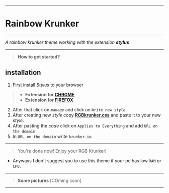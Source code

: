 __________
# Rainbow Krunker
__________

*A rainbow krunker theme working with the extension **stylus***
__________
>**How to get started?**
## installation
1. First install *Stylus* to your browser
>- **Extension for [CHROME](https://chrome.google.com/webstore/detail/stylus/clngdbkpkpeebahjckkjfobafhncgmne?hl=en)** 
>- **Extension for [FIREFOX](https://addons.mozilla.org/en-US/firefox/addon/styl-us/)** 
2. After that click on *`manage`* and click on *`Write new style`*.
3. After creating new *style* copy **[RGBkrunker.css](https://raw.githubusercontent.com/FIMARx/RainbowKrunker/main/RGBkrunker.css)** and paste it to your new *style*.
4. After pasting the *code* click on `Applies to Everything` and add `URL on the domain`.
5. In `URL on the domain` write `krunker.io`.
__________
> You're done now! Enjoy your RGB Krunker!
- Anyways I don't suggest you to use this theme if your pc has low `RAM` or `CPU`.
__________
> **Some pictures** [COming soon]

__________
